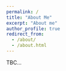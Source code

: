 ```yaml
---
permalink: /
title: "About Me"
excerpt: "About me"
author_profile: true
redirect_from: 
  - /about/
  - /about.html
---
```


TBC...
